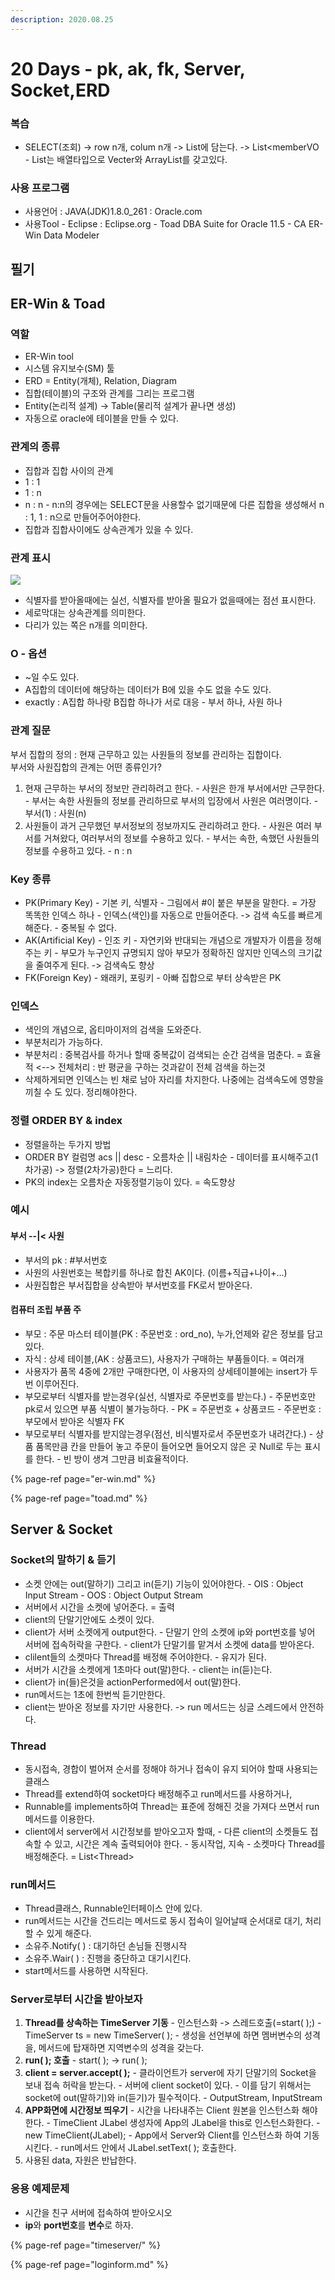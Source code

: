 ```yaml
---
description: 2020.08.25
---
```


# 20 Days - pk, ak, fk, Server, Socket,ERD

### 복습

* SELECT\(조회\) -&gt; row n개, colum n개 -&gt; List에 담는다. -&gt; List&lt;memberVO - List는 배열타입으로 Vecter와 ArrayList를 갖고있다.

### 사용 프로그램

* 사용언어 : JAVA\(JDK\)1.8.0\_261 : Oracle.com
* 사용Tool  - Eclipse : Eclipse.org - Toad DBA Suite for Oracle 11.5 - CA ER-Win Data Modeler

## 필기

## ER-Win & Toad

### 역할

* ER-Win tool
* 시스템 유지보수\(SM\) 툴
* ERD = Entity\(개체\), Relation, Diagram
* 집합\(테이블\)의 구조와 관계를 그리는 프로그램
* Entity\(논리적 설계\) -&gt; Table\(물리적 설계가 끝나면 생성\)
* 자동으로 oracle에 테이블을 만들 수 있다.

### 관계의 종류

* 집합과 집합 사이의 관계
* 1 : 1
* 1 : n
* n : n -  n:n의 경우에는 SELECT문을 사용할수 없기때문에 다른 집합을 생성해서 n : 1, 1 : n으로 만들어주어야한다.
* 집합과 집합사이에도 상속관계가 있을 수 있다.

### 관계 표시

![](../../.gitbook/assets/kakaotalk_20200826_103322430.png)

* 식별자를 받아올때에는 실선, 식별자를 받아올 필요가 없을때에는 점선 표시한다.
* 세로막대는 상속관계를 의미한다.
* 다리가 있는 쪽은 n개를 의미한다.

### O - 옵션

* ~일 수도 있다.
* A집합의 데이터에 해당하는 데이터가 B에 있을 수도 없을 수도 있다.
* exactly : A집합 하나랑 B집합 하나가 서로 대응 - 부서 하나, 사원 하나

### 관계 질문

부서 집합의 정의 : 현재 근무하고 있는 사원들의 정보를 관리하는 집합이다.  
부서와 사원집합의 관계는 어떤 종류인가?

1. 현재 근무하는 부서의 정보만 관리하려고 한다. - 사원은 한개 부서에서만 근무한다. - 부서는 속한 사원들의 정보를 관리하므로 부서의 입장에서 사원은 여러명이다. - 부서\(1\) : 사원\(n\)
2. 사원들이 과거 근무했던 부서정보의 정보까지도 관리하려고 한다. - 사원은 여러 부서를 거쳐왔다, 여러부서의 정보를 수용하고 있다. - 부서는 속한, 속했던 사원들의 정보를 수용하고 있다. - n : n

### Key 종류

* PK\(Primary Key\) - 기본 키, 식별자 - 그림에서 \#이 붙은 부분을 말한다. = 가장 똑똑한 인덱스 하나 - 인덱스\(색인\)를 자동으로 만들어준다. -&gt; 검색 속도를 빠르게 해준다. - 중복될 수 없다.
* AK\(Artificial Key\) - 인조 키 - 자연키와 반대되는 개념으로 개발자가 이름을 정해주는 키 - 부모가 누구인지 규명되지 않아 부모가 정확하진 않지만 인덱스의 크기값을 줄여주게 된다. -&gt; 검색속도 향상
* FK\(Foreign Key\) - 왜래키, 포링키 - 아빠 집합으로 부터 상속받은 PK

### 인덱스

* 색인의 개념으로,  옵티마이저의 검색을 도와준다.
* 부분처리가 가능하다.
* 부분처리 : 중복검사를 하거나 할때 중복값이 검색되는 순간 검색을 멈춘다. = 효율적  &lt;--&gt; 전체처리 : 반 평균을 구하는 것과같이 전체 검색을 하는것
* 삭제하게되면 인덱스는 빈 채로 남아 자리를 차지한다. 나중에는 검색속도에 영향을 끼칠 수 도 있다. 정리해야한다.

### 정렬 ORDER BY & index

* 정렬을하는 두가지 방법
* ORDER BY 컬럼명 acs \|\| desc - 오름차순 \|\| 내림차순 - 데이터를 표시해주고\(1차가공\) -&gt; 정렬\(2차가공\)한다 = 느리다.
* PK의 index는 오름차순 자동정렬기능이 있다. = 속도향상

### 예시

#### 부서 --\|&lt; 사원

* 부서의 pk : \#부서번호
* 사원의 사원번호는 복합키를 하나로 합친 AK이다. \(이름+직급+나이+...\)
* 사원집합은 부서집합을 상속받아 부서번호를 FK로서 받아온다.

#### 컴퓨터 조립 부품 주

* 부모 : 주문 마스터 테이블\(PK : 주문번호 : ord\_no\), 누가,언제와 같은 정보를 담고있다.  
* 자식 : 상세 테이블,\(AK : 상품코드\), 사용자가 구매하는 부품들이다. = 여러개
* 사용자가 품목 4중에 2개만 구매한다면, 이 사용자의 상세테이블에는 insert가 두번 이루어진다.
* 부모로부터 식별자를 받는경우\(실선, 식별자로 주문번호를 받는다.\)  - 주문번호만 pk로서 있으면 부품 식별이 불가능하다.  - PK = 주문번호 + 상품코드 - 주문번호 : 부모에서 받아온 식별자 FK
* 부모로부터 식별자를 받지않는경우\(점선, 비식별자로서 주문번호가 내려간다.\) - 상품 품목만큼 칸을 만들어 놓고 주문이 들어오면 들어오지 않은 곳 Null로 두는 표시를 한다. - 빈 방이 생겨 그만큼 비효율적이다.

{% page-ref page="er-win.md" %}

{% page-ref page="toad.md" %}

## Server & Socket

### Socket의 말하기 & 듣기

* 소켓 안에는 out\(말하기\) 그리고 in\(듣기\) 기능이 있어야한다. - OIS : Object Input Stream - OOS : Object Output Stream
* 서버에서 시간을 소켓에 넣어준다. = 출력
* client의 단말기안에도 소켓이 있다. 
* client가 서버 소켓에게 output한다. - 단말기 안의 소켓에 ip와 port번호를 넣어 서버에 접속허락을 구한다. - client가 단말기를 맡겨서 소켓에 data를 받아온다.
* clilent들의 소켓마다 Thread를 배정해 주어야한다. - 유지가 된다.
* 서버가 시간을 소켓에게 1초마다 out\(말\)한다. - client는 in\(듣\)는다.
* client가 in\(들\)은것을 actionPerformed에서 out\(말\)한다.
* run메서드는 1초에 한번씩 듣기만한다.
* client는 받아온 정보를 자기만 사용한다. -&gt; run 메서드는 싱글 스레드에서 안전하다.

### Thread

* 동시접속, 경합이 벌어져 순서를 정해야 하거나 접속이 유지 되어야 할때 사용되는 클래스
* Thread를 extend하여 socket마다 배정해주고 run메서드를 사용하거나,
* Runnable를 implements하여 Thread는 표준에 정해진 것을 가져다 쓰면서 run메서드를 이용한다.
* client에서 server에서 시간정보를 받아오고자 할때,  - 다른 client의 소켓들도 접속할 수 있고, 시간은 계속 출력되어야 한다. - 동시작업, 지속 - 소켓마다 Thread를 배정해준다. = List&lt;Thread&gt;

### run메서드

* Thread클래스, Runnable인터페이스 안에 있다.
* run메서드는 시간을 건드리는 메서드로 동시 접속이 일어날때 순서대로 대기, 처리할 수 있게 해준다.
* 소유주.Notify\( \) : 대기하던 손님들 진행시작
* 소유주.Wair\( \) : 진행을 중단하고 대기시킨다.
* start메서드를 사용하면 시작된다.

### Server로부터 시간을 받아보자

1. **Thread를 상속하는 TimeServer 기동** - 인스턴스화 -&gt; 스레드호출\(=start\( \);\) - TimeServer ts = new TimeServer\( \); - 생성을 선언부에 하면 멤버변수의 성격을, 메서드에 탑재하면 지역변수의 성격을 갖는다.
2. **run\( \); 호출** - start\( \); -&gt; run\( \); 
3. **client = server.accept\( \);** - 클라이언트가 server에 자기 단말기의 Socket을 보내 접속 허락을 받는다. - 서버에 client socket이 있다. - 이를 담기 위해서는 socket에 out\(말하기\)와 in\(듣기\)가 필수적이다. - OutputStream, InputStream
4. **APP화면에 시간정보 띄우기** - 시간을 나타내주는 Client 원본을 인스턴스화 해야한다. - TimeClient JLabel 생성자에 App의 JLabel을 this로 인스턴스화한다. - new TimeClient\(JLabel\); - App에서 Server와 Client를 인스턴스화 하여 기동시킨다. - run메서드 안에서 JLabel.setText\( \); 호출한다.
5. 사용된 data, 자원은 반납한다.

### 응용 예제문제 

* 시간을 친구 서버에 접속하여 받아오시오
* **ip**와 **port번호**를 **변수**로 하자.

{% page-ref page="timeserver/" %}

{% page-ref page="loginform.md" %}



